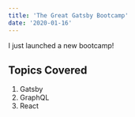 ```yaml
---
title: 'The Great Gatsby Bootcamp'
date: '2020-01-16'
---
```


I just launched a new bootcamp!

## Topics Covered

1. Gatsby
2. GraphQL
3. React
